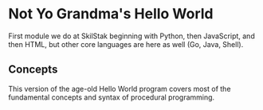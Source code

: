 # Not Yo Grandma's Hello World

First module we do at SkilStak beginning with Python, then JavaScript,
and then HTML, but other core languages are here as well (Go, Java,
Shell).

## Concepts

This version of the age-old Hello World program covers most of the
fundamental concepts and syntax of procedural programming.
